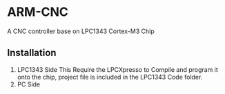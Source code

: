 ARM-CNC
=======

A CNC controller base on LPC1343 Cortex-M3 Chip

Installation
-------
1. LPC1343 Side
    This Require the LPCXpresso to Compile and program it onto the chip, project file is included in the LPC1343 Code     folder.
2. PC Side
